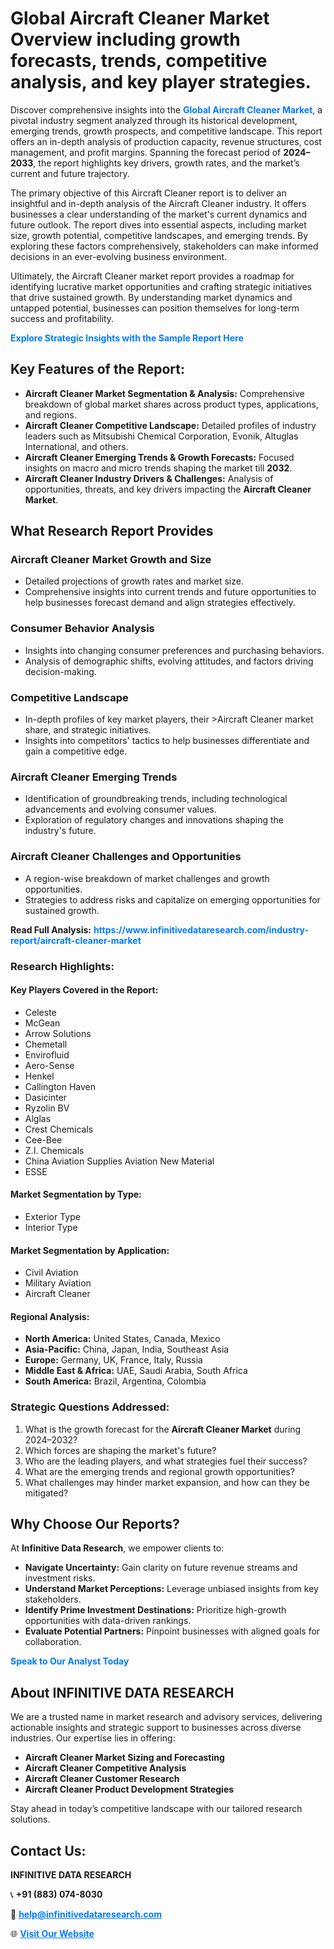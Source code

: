 <h1>Global Aircraft Cleaner Market Overview including growth forecasts, trends, competitive analysis, and key player strategies.</h1>
<p>
Discover comprehensive insights into the 
<a href="https://www.infinitivedataresearch.com/industry-report/aircraft-cleaner-market" rel="dofollow" style="color: #007BFF; text-decoration: none;"><strong>Global Aircraft Cleaner Market</strong></a>, a pivotal industry segment analyzed through its historical development, emerging trends, growth prospects, and competitive landscape. This report offers an in-depth analysis of production capacity, revenue structures, cost management, and profit margins. Spanning the forecast period of <strong>2024–2033</strong>, the report highlights key drivers, growth rates, and the market’s current and future trajectory.
</p>
<p>
The primary objective of this Aircraft Cleaner report is to deliver an insightful and in-depth analysis of the Aircraft Cleaner industry. It offers businesses a clear understanding of the market's current dynamics and future outlook. The report dives into essential aspects, including market size, growth potential, competitive landscapes, and emerging trends. By exploring these factors comprehensively, stakeholders can make informed decisions in an ever-evolving business environment.
</p>
<p>
Ultimately, the Aircraft Cleaner market report provides a roadmap for identifying lucrative market opportunities and crafting strategic initiatives that drive sustained growth. By understanding market dynamics and untapped potential, businesses can position themselves for long-term success and profitability.
</p>
<p>
<a href="https://www.infinitivedataresearch.com/request-sample/reportId=111421" style="color: #007BFF; text-decoration: none;"><strong>Explore Strategic Insights with the Sample Report Here</strong></a>
</p>

<h2>Key Features of the Report:</h2>
<ul>
<li><strong>Aircraft Cleaner Market Segmentation & Analysis:</strong> Comprehensive breakdown of global market shares across product types, applications, and regions.</li>
<li><strong>Aircraft Cleaner Competitive Landscape:</strong> Detailed profiles of industry leaders such as Mitsubishi Chemical Corporation, Evonik, Altuglas International, and others.</li>
<li><strong>Aircraft Cleaner Emerging Trends & Growth Forecasts:</strong> Focused insights on macro and micro trends shaping the market till <strong>2032</strong>.</li>
<li><strong>Aircraft Cleaner Industry Drivers & Challenges:</strong> Analysis of opportunities, threats, and key drivers impacting the <strong>Aircraft Cleaner Market</strong>.</li>
</ul>

<h2>What Research Report Provides</h2>
<h3>Aircraft Cleaner Market Growth and Size</h3>
<ul>
<li>Detailed projections of growth rates and market size.</li>
<li>Comprehensive insights into current trends and future opportunities to help businesses forecast demand and align strategies effectively.</li>
</ul>

<h3>Consumer Behavior Analysis</h3>
<ul>
<li>Insights into changing consumer preferences and purchasing behaviors.</li>
<li>Analysis of demographic shifts, evolving attitudes, and factors driving decision-making.</li>
</ul>

<h3>Competitive Landscape</h3>
<ul>
<li>In-depth profiles of key market players, their >Aircraft Cleaner market share, and strategic initiatives.</li>
<li>Insights into competitors' tactics to help businesses differentiate and gain a competitive edge.</li>
</ul>

<h3>Aircraft Cleaner Emerging Trends</h3>
<ul>
<li>Identification of groundbreaking trends, including technological advancements and evolving consumer values.</li>
<li>Exploration of regulatory changes and innovations shaping the industry's future.</li>
</ul>

<h3>Aircraft Cleaner Challenges and Opportunities</h3>
<ul>
<li>A region-wise breakdown of market challenges and growth opportunities.</li>
<li>Strategies to address risks and capitalize on emerging opportunities for sustained growth.</li>
</ul>
<p><strong>Read Full Analysis:</strong> <a href="https://www.infinitivedataresearch.com/industry-report/aircraft-cleaner-market" rel="dofollow" style="color: #007BFF; text-decoration: none;"><strong>https://www.infinitivedataresearch.com/industry-report/aircraft-cleaner-market</strong></a></p>
<h3>Research Highlights:</h3>
<h4>Key Players Covered in the Report:</h4>
<ul><li>Celeste</li><li>McGean</li><li>Arrow Solutions</li><li>Chemetall</li><li>Envirofluid</li><li>Aero-Sense</li><li>Henkel</li><li>Callington Haven</li><li>Dasicinter</li><li>Ryzolin BV</li><li>Alglas</li><li>Crest Chemicals</li><li>Cee-Bee</li><li>Z.I. Chemicals</li><li>China Aviation Supplies Aviation New Material</li><li>ESSE</li></ul>
<h4>Market Segmentation by Type:</h4>
<ul><li>Exterior Type</li><li>Interior Type</li></ul>
<h4>Market Segmentation by Application:</h4>
<ul><li>Civil Aviation</li><li>Military Aviation</li><li>Aircraft Cleaner</li></ul>

<h4>Regional Analysis:</h4>
<ul>
<li><strong>North America:</strong> United States, Canada, Mexico</li>
<li><strong>Asia-Pacific:</strong> China, Japan, India, Southeast Asia</li>
<li><strong>Europe:</strong> Germany, UK, France, Italy, Russia</li>
<li><strong>Middle East & Africa:</strong> UAE, Saudi Arabia, South Africa</li>
<li><strong>South America:</strong> Brazil, Argentina, Colombia</li>
</ul>

<h3>Strategic Questions Addressed:</h3>
<ol>
<li>What is the growth forecast for the <strong>Aircraft Cleaner Market</strong> during 2024–2032?</li>
<li>Which forces are shaping the market's future?</li>
<li>Who are the leading players, and what strategies fuel their success?</li>
<li>What are the emerging trends and regional growth opportunities?</li>
<li>What challenges may hinder market expansion, and how can they be mitigated?</li>
</ol>

<h2>Why Choose Our Reports?</h2>
<p>At <strong>Infinitive Data Research</strong>, we empower clients to:</p>
<ul>
<li><strong>Navigate Uncertainty:</strong> Gain clarity on future revenue streams and investment risks.</li>
<li><strong>Understand Market Perceptions:</strong> Leverage unbiased insights from key stakeholders.</li>
<li><strong>Identify Prime Investment Destinations:</strong> Prioritize high-growth opportunities with data-driven rankings.</li>
<li><strong>Evaluate Potential Partners:</strong> Pinpoint businesses with aligned goals for collaboration.</li>
</ul>
<p><a href="https://www.infinitivedataresearch.com/industry-report/aircraft-cleaner-market" rel="dofollow" style="color: #007BFF; text-decoration: none;"><strong>Speak to Our Analyst Today</strong></a></p>

<h2>About INFINITIVE DATA RESEARCH</h2>
<p>We are a trusted name in market research and advisory services, delivering actionable insights and strategic support to businesses across diverse industries. Our expertise lies in offering:</p>
<ul>
<li><strong>Aircraft Cleaner Market Sizing and Forecasting</strong></li>
<li><strong>Aircraft Cleaner Competitive Analysis</strong></li>
<li><strong>Aircraft Cleaner Customer Research</strong></li>
<li><strong>Aircraft Cleaner Product Development Strategies</strong></li>
</ul>
<p>Stay ahead in today’s competitive landscape with our tailored research solutions.</p>

<h2>Contact Us:</h2>
<p><strong>INFINITIVE DATA RESEARCH</strong></p>
<p>📞 <strong>+91 (883) 074-8030</strong></p>
<p>📧 <strong><a href="mailto:help@infinitivedataresearch.com" style="color: #007BFF;">help@infinitivedataresearch.com</a></strong></p>
<p>🌐 <strong><a href="https://www.infinitivedataresearch.com" rel="dofollow" style="color: #007BFF;">Visit Our Website</a></strong></p>